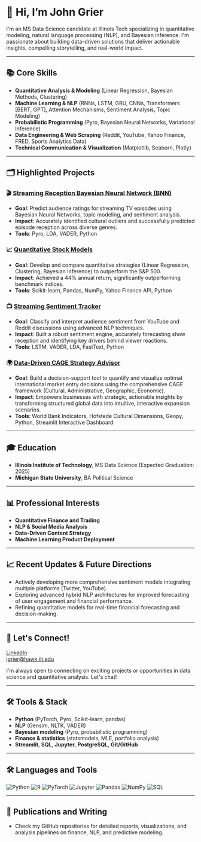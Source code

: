 # 👋 Hi, I’m John Grier

I'm an MS Data Science candidate at Illinois Tech specializing in quantitative modeling, natural language processing (NLP), and Bayesian inference. I'm passionate about building data-driven solutions that deliver actionable insights, compelling storytelling, and real-world impact.

---
## 📚 Core Skills
- **Quantitative Analysis & Modeling** (Linear Regression, Bayesian Methods, Clustering)
- **Machine Learning & NLP** (RNNs, LSTM, GRU, CNNs, Transformers [BERT, GPT], Attention Mechanisms, Sentiment Analysis, Topic Modeling)
- **Probabilistic Programming** (Pyro, Bayesian Neural Networks, Variational Inference)
- **Data Engineering & Web Scraping** (Reddit, YouTube, Yahoo Finance, FRED, Sports Analytics Data)
- **Technical Communication & Visualization** (Matplotlib, Seaborn, Plotly)

---

## 🗂️ Highlighted Projects

### 🎬 [Streaming Reception Bayesian Neural Network (BNN)](https://github.com/J-Grier/streaming-reception-bnn)
- **Goal**: Predict audience ratings for streaming TV episodes using Bayesian Neural Networks, topic modeling, and sentiment analysis.
- **Impact**: Accurately identified cultural outliers and successfully predicted episode reception across diverse genres.
- **Tools**: Pyro, LDA, VADER, Python

### 📈 [Quantitative Stock Models](https://github.com/J-Grier/quantitative-stock-models)
- **Goal**: Develop and compare quantitative strategies (Linear Regression, Clustering, Bayesian Inference) to outperform the S&P 500.
- **Impact**: Achieved a 44% annual return, significantly outperforming benchmark indices.
- **Tools**: Scikit-learn, Pandas, NumPy, Yahoo Finance API, Python

### 📺 [Streaming Sentiment Tracker](https://github.com/J-Grier/streaming-sentiment-tracker)
- **Goal**: Classify and interpret audience sentiment from YouTube and Reddit discussions using advanced NLP techniques.
- **Impact**: Built a robust sentiment engine, accurately forecasting show reception and identifying key drivers behind viewer reactions.
- **Tools**: LSTM, VADER, LDA, FastText, Python

### 🌍 [Data-Driven CAGE Strategy Advisor](https://github.com/J-Grier/Global-Market-Expansion-Simulator)
- **Goal**: Build a decision-support tool to quantify and visualize optimal international market entry decisions using the comprehensive CAGE framework (Cultural, Administrative, Geographic, Economic).
- **Impact**: Empowers businesses with strategic, actionable insights by transforming structured global data into intuitive, interactive expansion scenarios.
- **Tools**: World Bank Indicators, Hofstede Cultural Dimensions, Geopy, Python, Streamlit Interactive Dashboard

---


## 🎓 Education
- **Illinois Institute of Technology**, MS Data Science (Expected Graduation: 2025)
- **Michigan State University**, BA Political Science

---

## 📊 Professional Interests
- **Quantitative Finance and Trading**
- **NLP & Social Media Analysis**
- **Data-Driven Content Strategy**
- **Machine Learning Product Deployment**

---

## 📈 Recent Updates & Future Directions
- Actively developing more comprehensive sentiment models integrating multiple platforms (Twitter, YouTube).
- Exploring advanced hybrid NLP architectures for improved forecasting of user engagement and financial performance.
- Refining quantitative models for real-time financial forecasting and decision-making.

---

## 💬 Let's Connect!

[LinkedIn](https://www.linkedin.com/in/john-grier/)  
[jgrier@hawk.iit.edu](mailto:jgrier@hawk.iit.edu)

I'm always open to connecting on exciting projects or opportunities in data science and quantitative analysis. Let's chat!

---

## 🛠️ Tools & Stack

- **Python** (PyTorch, Pyro, Scikit-learn, pandas)
- **NLP** (Gensim, NLTK, VADER)
- **Bayesian modeling** (Pyro, probabilistic programming)
- **Finance & statistics** (statsmodels, MLE, portfolio analysis)
- **Streamlit**, **SQL**, **Jupyter**, **PostgreSQL**, **Git/GitHub**

---
## 🛠️ Languages and Tools
![Python](https://img.shields.io/badge/-Python-black?style=flat-square&logo=Python)
![R](https://img.shields.io/badge/-R-black?style=flat-square&logo=R)
![PyTorch](https://img.shields.io/badge/-PyTorch-black?style=flat-square&logo=PyTorch)
![Jupyter](https://img.shields.io/badge/-Jupyter-black?style=flat-square&logo=Jupyter)
![Pandas](https://img.shields.io/badge/-Pandas-black?style=flat-square&logo=Pandas)
![NumPy](https://img.shields.io/badge/-NumPy-black?style=flat-square&logo=NumPy)
![SQL](https://img.shields.io/badge/-SQL-black?style=flat-square&logo=PostgreSQL)

---

## 📝 Publications and Writing
- Check my GitHub repositories for detailed reports, visualizations, and analysis pipelines on finance, NLP, and predictive modeling.


